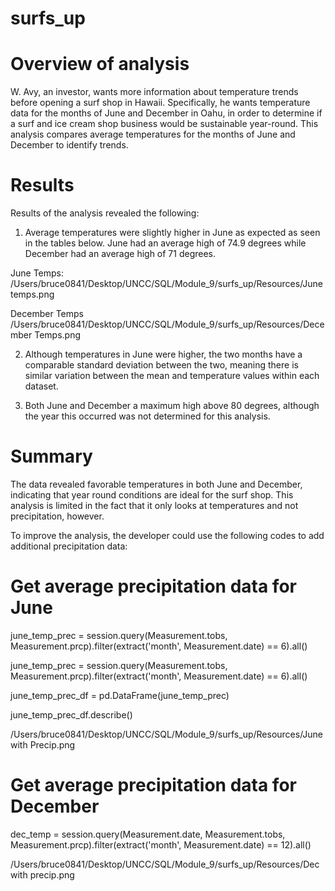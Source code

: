 # surfs_up

# Overview of analysis

W. Avy, an investor, wants more information about temperature trends before opening a surf shop in Hawaii. Specifically, he wants temperature data for the months of June and December in Oahu, in order to determine if a surf and ice cream shop business would be sustainable year-round. This analysis compares average temperatures for the months of June and December to identify trends.

# Results

Results of the analysis revealed the following:

1. Average temperatures were slightly higher in June as expected as seen in the tables below. June had an average high of 74.9 degrees while December had an average high of 71 degrees. 

June Temps: 
/Users/bruce0841/Desktop/UNCC/SQL/Module_9/surfs_up/Resources/June temps.png

December Temps
/Users/bruce0841/Desktop/UNCC/SQL/Module_9/surfs_up/Resources/December Temps.png

2. Although temperatures in June were higher, the two months have a comparable standard deviation between the two, meaning there is similar variation between the mean and temperature values within each dataset.

3. Both June and December a maximum high above 80 degrees, although the year this occurred was not determined for this analysis. 

# Summary

The data revealed favorable temperatures in both June and December, indicating that year round conditions are ideal for the surf shop. This analysis is limited in the fact that it only looks at temperatures and not precipitation, however.

To improve the analysis, the developer could use the following codes to add additional precipitation data:

# Get average precipitation data for June

june_temp_prec = session.query(Measurement.tobs, Measurement.prcp).filter(extract('month', Measurement.date) == 6).all()

june_temp_prec = session.query(Measurement.tobs, Measurement.prcp).filter(extract('month', Measurement.date) == 6).all()

june_temp_prec_df = pd.DataFrame(june_temp_prec)

june_temp_prec_df.describe()

/Users/bruce0841/Desktop/UNCC/SQL/Module_9/surfs_up/Resources/June with Precip.png

# Get average precipitation data for December 

dec_temp = session.query(Measurement.date, Measurement.tobs, Measurement.prcp).filter(extract('month', Measurement.date) == 12).all()


/Users/bruce0841/Desktop/UNCC/SQL/Module_9/surfs_up/Resources/Dec with precip.png


 